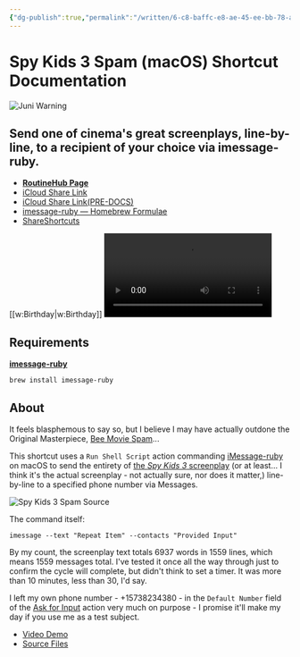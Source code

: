 ```yaml
---
{"dg-publish":true,"permalink":"/written/6-c8-baffc-e8-ae-45-ee-bb-78-a0-ff-7-c74-c575/","dgHomeLink":true,"dgPassFrontmatter":false}
---
```


# Spy Kids 3 Spam (macOS) Shortcut Documentation

![Juni Warning](https://user-images.githubusercontent.com/43663476/149655618-67b3ac6a-50d6-4eb6-aeca-370eddef670f.png)

## Send one of cinema's great screenplays, line-by-line, to a recipient of your choice via imessage-ruby. 

- [**RoutineHub Page**](https://routinehub.co/shortcut/10873)
- [iCloud Share Link](https://www.icloud.com/shortcuts/be6f193dad2b4044b2b1cf165ff08c14)
- [iCloud Share Link(PRE-DOCS)](https://www.icloud.com/shortcuts/caf776e2ba7d481ea03492a7241db7bd)
- [imessage-ruby — Homebrew Formulae](https://formulae.brew.sh/formula/imessage-ruby)
- [ShareShortcuts](https://shareshortcuts.com/shortcuts/1606-spy-kids-3-spam-macos.html)

[[w:Birthday|w:Birthday]]
<video controls>
  <source src="https://user-images.githubusercontent.com/43663476/149640755-91ce7a1a-1c77-4148-aefe-9389eb115d16.mp4">
</video>

## Requirements
[**imessage-ruby**](https://formulae.brew.sh/formula/imessage-ruby)

`brew install imessage-ruby`

## About

It feels blasphemous to say so, but I believe I may have actually outdone the Original Masterpiece, [Bee Movie Spam](https://routinehub.co/shortcut/2623/)...

This shortcut uses a `Run Shell Script` action commanding [iMessage-ruby](https://formulae.brew.sh/formula/imessage-ruby) on macOS to send the entirety of [the *Spy Kids 3* screenplay](https://github.com/extratone/i/blob/main/assets/spykids3.md) (or at least... I think it's the actual screenplay - not actually sure, nor does it matter,) line-by-line to a specified phone number via Messages. 

![Spy Kids 3 Spam Source](https://user-images.githubusercontent.com/43663476/149641065-0e497ea9-89d5-470a-8932-8cd48bd65a07.png)

The command itself:

`imessage --text "Repeat Item" --contacts "Provided Input"`

By my count, the screenplay text totals 6937 words in 1559 lines, which means 1559 messages total. I've tested it once all the way through just to confirm the cycle will complete, but didn't think to set a timer. It was more than 10 minutes, less than 30, I'd say.

I left my own phone number - +15738234380 - in the `Default Number` field of the [Ask for Input](https://www.matthewcassinelli.com/actions/ask-for-input/) action very much on purpose - I promise it'll make my day if you use me as a test subject.

- [Video Demo](https://www.instagram.com/p/CYxP3HppgOi/)
- [Source Files](https://github.com/extratone/i/tree/main/shortcuts/Spy%20Kids%203%20Spam)